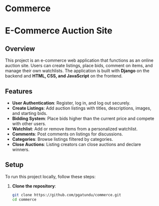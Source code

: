 # Commerce
# E-Commerce Auction Site

## Overview

This project is an e-commerce web application that functions as an online auction site. Users can create listings, place bids, comment on items, and manage their own watchlists. The application is built with **Django** on the backend and **HTML, CSS, and JavaScript** on the frontend.

## Features

- **User Authentication**: Register, log in, and log out securely.
- **Create Listings**: Add auction listings with titles, descriptions, images, and starting bids.
- **Bidding System**: Place bids higher than the current price and compete with other users.
- **Watchlist**: Add or remove items from a personalized watchlist.
- **Comments**: Post comments on listings for discussions.
- **Categories**: Browse listings filtered by categories.
- **Close Auctions**: Listing creators can close auctions and declare winners.

## Setup

To run this project locally, follow these steps:

1. **Clone the repository**:
   ```bash
   git clone https://github.com/pgatundu/commerce.git
   cd commerce

 
 
